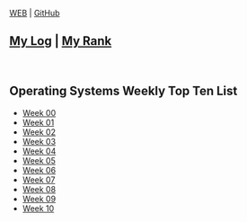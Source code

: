 [WEB](https://gpersable.github.io/os202/) | 
[GitHub](https://github.com/gpersable/os202/)

## [My Log](TXT/mylog.txt) | [My Rank](TXT/myrank.txt)
<br>

## Operating Systems Weekly Top Ten List
* [Week 00](W00/)
* [Week 01](W01/)
* [Week 02](W02/)
* [Week 03](W03/)
* [Week 04](W04/)
* [Week 05](W05/)
* [Week 06](W06/)
* [Week 07](W07/)
* [Week 08](W08/)
* [Week 09](W09/)
* [Week 10](W10/)
